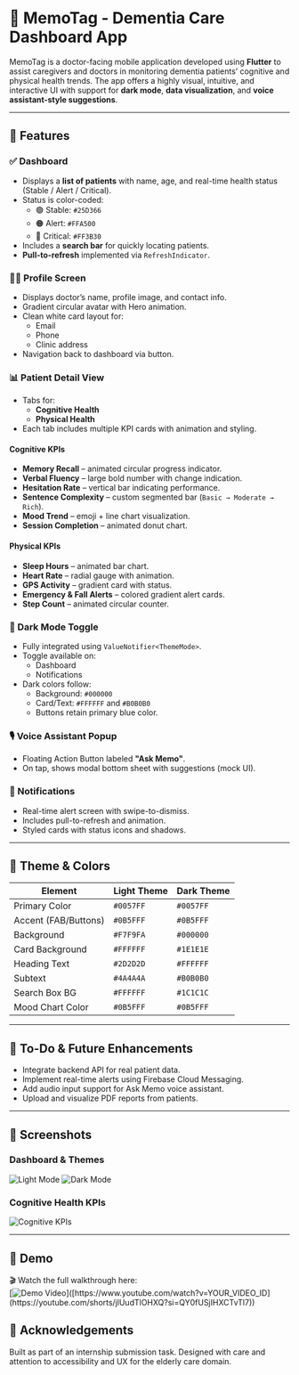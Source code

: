 # 🧠 MemoTag - Dementia Care Dashboard App

MemoTag is a doctor-facing mobile application developed using **Flutter** to assist caregivers and doctors in monitoring dementia patients’ cognitive and physical health trends. The app offers a highly visual, intuitive, and interactive UI with support for **dark mode**, **data visualization**, and **voice assistant-style suggestions**.

---

## 🚀 Features

### ✅ Dashboard
- Displays a **list of patients** with name, age, and real-time health status (Stable / Alert / Critical).
- Status is color-coded:
  - 🟢 Stable: `#25D366`
  - 🟠 Alert: `#FFA500`
  - 🔴 Critical: `#FF3B30`
- Includes a **search bar** for quickly locating patients.
- **Pull-to-refresh** implemented via `RefreshIndicator`.

### 🧑‍⚕️ Profile Screen
- Displays doctor’s name, profile image, and contact info.
- Gradient circular avatar with Hero animation.
- Clean white card layout for:
  - Email
  - Phone
  - Clinic address
- Navigation back to dashboard via button.

### 📊 Patient Detail View
- Tabs for:
  - **Cognitive Health**
  - **Physical Health**
- Each tab includes multiple KPI cards with animation and styling.

#### Cognitive KPIs
- **Memory Recall** – animated circular progress indicator.
- **Verbal Fluency** – large bold number with change indication.
- **Hesitation Rate** – vertical bar indicating performance.
- **Sentence Complexity** – custom segmented bar (`Basic → Moderate → Rich`).
- **Mood Trend** – emoji + line chart visualization.
- **Session Completion** – animated donut chart.

#### Physical KPIs
- **Sleep Hours** – animated bar chart.
- **Heart Rate** – radial gauge with animation.
- **GPS Activity** – gradient card with status.
- **Emergency & Fall Alerts** – colored gradient alert cards.
- **Step Count** – animated circular counter.

### 🌙 Dark Mode Toggle
- Fully integrated using `ValueNotifier<ThemeMode>`.
- Toggle available on:
  - Dashboard
  - Notifications
- Dark colors follow:
  - Background: `#000000`
  - Card/Text: `#FFFFFF` and `#B0B0B0`
  - Buttons retain primary blue color.

### 🎙️ Voice Assistant Popup
- Floating Action Button labeled **"Ask Memo"**.
- On tap, shows modal bottom sheet with suggestions (mock UI).

### 🔔 Notifications
- Real-time alert screen with swipe-to-dismiss.
- Includes pull-to-refresh and animation.
- Styled cards with status icons and shadows.

---

## 🎨 Theme & Colors

| Element                | Light Theme         | Dark Theme           |
|------------------------|---------------------|----------------------|
| Primary Color          | `#0057FF`           | `#0057FF`            |
| Accent (FAB/Buttons)   | `#0B5FFF`           | `#0B5FFF`            |
| Background             | `#F7F9FA`           | `#000000`            |
| Card Background        | `#FFFFFF`           | `#1E1E1E`            |
| Heading Text           | `#2D2D2D`           | `#FFFFFF`            |
| Subtext                | `#4A4A4A`           | `#B0B0B0`            |
| Search Box BG          | `#FFFFFF`           | `#1C1C1C`            |
| Mood Chart Color       | `#0B5FFF`           | `#0B5FFF`            |

---

## 📌 To-Do & Future Enhancements
- Integrate backend API for real patient data.
- Implement real-time alerts using Firebase Cloud Messaging.
- Add audio input support for Ask Memo voice assistant.
- Upload and visualize PDF reports from patients.

---
## 📱 Screenshots

### Dashboard & Themes
![Light Mode](screenshots/light_dashboard.png)
![Dark Mode](screenshots/dark_dashboard.png)

### Cognitive Health KPIs
![Cognitive KPIs](screenshots/cognitive_kpi.png)

---

## 🔗 Demo

🎬 Watch the full walkthrough here:  
[![Demo Video]([https://img.youtube.com/vi/YOUR_VIDEO_ID/0.jpg](https://youtube.com/shorts/jlUudTlOHXQ?si=QY0fUSjIHXCTvTl7))]([https://www.youtube.com/watch?v=YOUR_VIDEO_ID](https://youtube.com/shorts/jlUudTlOHXQ?si=QY0fUSjIHXCTvTl7))

## 🙌 Acknowledgements
Built as part of an internship submission task. Designed with care and attention to accessibility and UX for the elderly care domain.
